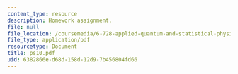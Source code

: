 ```yaml
---
content_type: resource
description: Homework assignment.
file: null
file_location: /coursemedia/6-728-applied-quantum-and-statistical-physics-fall-2006/6382866ed68d158d12d97b456804fd66_ps10.pdf
file_type: application/pdf
resourcetype: Document
title: ps10.pdf
uid: 6382866e-d68d-158d-12d9-7b456804fd66
---
```

